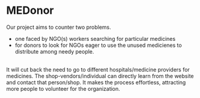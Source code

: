 # MEDonor

Our project aims to counter two problems. <br>
- one faced by NGO(s) workers searching for particular medicines <br>
- for donors to look for NGOs eager to use the unused medicienes to distribute among needy people. <br>
<br>
It will cut back the need to go to different hospitals/medicine providers for medicines. The shop-vendors/individual can directly learn from the website and contact that person/shop. It makes the process effortless,  attracting more people to volunteer for the organization. <br>
